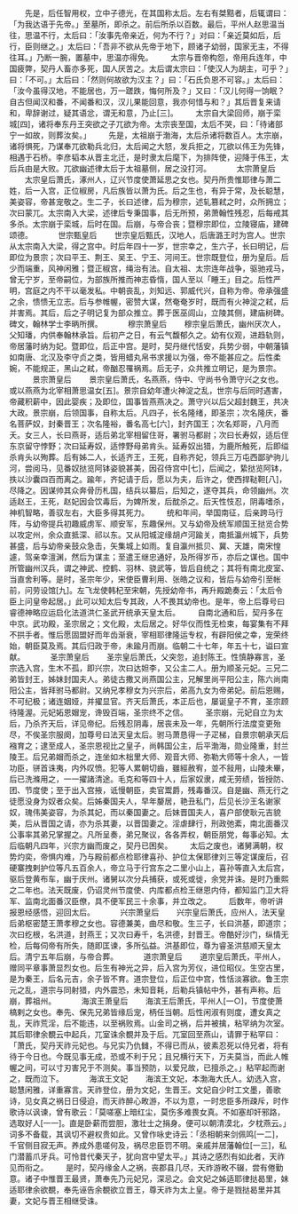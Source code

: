 <!-- { "loadSidebar": true } -->
　　先是，后任智用权，立中子德光，在其国称太后。左右有桀黠者，后辄谓曰：「为我达语于先帝。」至墓所，即杀之。前后所杀以百数。最后，平州人赵思温当往，思温不行，太后曰：「汝事先帝亲近，何为不行？」对曰：「亲近莫如后，后行，臣则继之。」太后曰：「吾非不欲从先帝于地下，顾诸子幼弱，国家无主，不得往耳。」乃断一腕，置墓中，思温亦得免。
　　太宗与晋帝构怨，帝用兵连年，中国疲弊，契丹人畜亦多死，国人厌苦之。太后谓太宗曰：「使汉人为胡主，可乎？」曰：「不可。」太后曰：「然则何故欲为汉主？」曰：「石氏负恩不可容。」太后曰：「汝今虽得汉地，不能居也，万一蹉跌，悔何所及？」又曰：「汉儿何得一饷眠？自古但闻汉和番，不闻番和汉，汉儿果能回意，我亦何惜与和？」其后晋复来请和，卑辞谢过，疑其语忿，谓无和意，乃止[三]。
　　太宗自大梁回师，崩于栾城[四]，诸将奉东丹王突欲之子兀欲为帝。太宗丧至国，太后不哭，曰：「待诸部宁一如故，则葬汝矣。」
　　先是，太祖崩于渤海，太后杀诸将数百人。太宗崩，诸将惧死，乃谋奉兀欲勒兵北归，太后闻之大怒，发兵拒之，兀欲以伟王为先锋，相遇于石桥。李彦韬本从晋主北迁，是时隶太后麾下，为排阵使，迎降于伟王，太后兵由是大败。兀欲幽述律太后于太祖墓侧，居之没打河。
　　　太宗萧皇后
　　太宗皇后萧氏，涿州人，辽兴节度使萧延思之女也。契丹所贵惟耶律与萧二姓，后一入宫，正位椒房，凡后族皆以萧为氏。后之生也，有异于常，及长聪慧，美姿容，帝甚宠敬之。生二子，长曰述律，后为穆宗，述轧篡弒之时，众所拥立；次曰蒙兀。太宗南入大梁，述律后专秉国事，后无所预，弟萧翰性残忍，后每戒其多杀。太宗崩于栾城，后时在国。后崩，与帝合丧；暨穆宗即位，立陵寝庙，建碑颂德。
　　　世宗甄皇后
　　世宗皇后甄氏，汉地人，后唐潞王时为宫人。世宗从太宗南入大梁，得之宫中。时后年四十一岁，世宗幸之，生六子，长曰明记，后即位为景宗；次曰平王、荆王、吴王、宁王、河间王。世宗既登位，册为皇后。后少而端重，风神闲雅；暨正椒宫，绳治有法。自太祖、太宗连年战争，驱驰戎马，曾无宁岁，至帝嗣位，为部族所推而神志昏惰，国人至以「睡王」目之。后性严明，宫庭之内不干以毫发私。中朝丧乱，刘知远、郭威代兴，自称为帝。帝承强盛之余，愦愦无立志。后与参帷幄，密赞大谋，然奄奄岁时，既而有火神淀之弒，后并害焉。其后，后之子明记复为部众推立。葬于医巫闾山，立陵其侧，建庙树碑。碑文，翰林学士李昞所撰。
　　　穆宗萧皇后
　　穆宗皇后萧氏，幽州厌次人，父知璠，内供奉翰林承旨。后初产之日，有云气馥郁久之。幼有仪观，进趋轨则，帝居藩时纳为妃。暨即位，后正中宫。是时，契丹继代恬安，兵势少弱，中朝藩镇如南唐、北汉及李守贞之类，皆用蜡丸帛书求援以为强，帝不能甚应之。后性柔婉，不能规正，黑山之弒，帝酗忍罹祸焉。后无子，众共推立明记，是为景宗。
　　　景宗萧皇后
　　景宗皇后萧氏，名燕燕，侍中、守尚书令萧守兴之女也。或以燕燕为北宰相萧思温女[五]。景宗自幼年遭火神淀之乱，世宗与后同时遇害，帝藏积薪中，因此婴疾；及即位，国事皆燕燕决之。萧守兴以后父超封魏王，共决大政。景宗崩，后领国事，自称太后。凡四子，长名隆绪，即圣宗；次名隆庆，番名菩萨奴，封秦晋王；次名隆裕，番名高七[六]，封齐国王；次名郑哥，八月而夭。女三人，长曰燕哥，适后弟北宰相留住哥，署驸马都尉；次曰长寿奴，适后侄东京留守悖野；次曰延寿奴，适悖野母弟肯头。延寿奴出猎，为鹿所触死，后即缢杀肯头以殉葬。后有姊二人，长适齐王，王死，自称齐妃，领兵三万屯西鄙驴驹儿河，尝阅马，见番奴挞览阿钵姿貌甚美，因召侍宫中[七]，后闻之，絷挞览阿钵，抶以沙囊四百而离之。踰年，齐妃请于后，愿以为夫，后许之，使西捍鞑靼[八]，尽降之。因谋帅其众奔骨历札国，结兵以纂后，后知之，遂夺其兵，命领幽州。次适赵王，王死，赵妃因会饮毒后，为婢所发，后酖杀之。后天性忮忍，阴毒嗜杀，神机智略，善驭左右，大臣多得其死力。
　　统和年间，举国南征，后亲跨马行阵，与幼帝提兵初趣威虏军、顺安军，东趣保州。又与幼帝及统军顺国王挞览合势以攻定州，余众直抵深、祁以东。又从阳城淀缘胡卢河踰关，南抵瀛州城下，兵势甚盛，后与幼帝亲鼓众急击，矢集城上如雨。复自瀛州抵贝、冀、天雄，南宋惶遽，驾亲幸澶渊，然后为谋主；至遣王继忠通好，及所得岁币，亦后之谋也。国中所管幽州汉兵，谓之神武、控鹤、羽林、骁武等，皆后自统之；其将有南北皮室、当直舍利等。是时，圣宗年少，宋使臣曹利用、张皓之议和，皆后与幼帝引至帐前，问劳设馆[九]。左飞龙使韩杞至宋朝，先授幼帝书，再升殿跪奏云：「太后令臣上问皇帝起居。」此可以知太后专其政，人不畏其幼帝也。是年，帝上后尊号曰睿德神略应运启化法道洪仁圣武开统承天皇太后。
　　自南北通和后，契丹多在中京。武功殿，圣宗居之；文化殿，太后居之。好华仪而性无检束，每宴集有不拜不拱手者。惟后愿固盟好而年齿渐衰，宰相耶律隆运专权，有辟阳侯之幸，宠荣终始，朝臣莫及焉。其后归政于帝，未踰月而崩。临朝二十七年，年五十七，谥曰宣献。
　　　圣宗萧皇后
　　圣宗皇后萧氏，父突忽，追封陈王。性慎静寡言，圣宗选入宫，生木不孤，即兴宗，次曰达妲李，又公主二人。册为顺圣元妃。三兄二弟皆封王，姊妹封国夫人。弟徒古撒又尚燕国公主，兄解里尚平阳公主，陈六尚南阳公主，皆拜驸马都尉。又纳兄孝穆女为兴宗后，弟高九女为帝弟妃。前后恩赐，不可纪极；诸连姻娅，并擢显官。齐天后萧氏，本正后也，屡诞皇子不育，圣宗顾待隆渥。元妃妬恩媢宠，谗毁百端，圣宗终不之信。
　　圣宗崩，元妃自立为太后，乃杀齐天后，详见帝纪。后残忍阴毒，居丧未及一年，先朝所行法度变更殆尽，不俟圣宗服阕，加尊号曰法天皇太后。驸马萧恳得一子疋梯，自景宗朝承天后襁育之；逮至成人，圣宗恩视比之皇子，尚韩国公主，后平渤海，勋业隆重，封兰陵王。后兄弟媢而杀之，连坐如木柮里大师、观音大师、弥勒大师等十余人，一皆功臣，骈首诛夷，内外叹愤。犯等人累朝切齒，雖經赦宥，並不敍用，山陵未畢，后已洗滌用之，一一擢諸清途。毛克和等四十人，后家奴隶，咸无劳绩，皆授防、团、节度使；至于出入宫掖，诋慢朝臣，卖官鬻爵，残毒番汉。自是幽、燕无行之徒愿没身为奴者众矣。后姊秦国夫人，早年嫠居，艳丑私门，后见长沙王名谢家奴，瑰伟美姿容，为杀其妃，而以秦国妻之。后妹晋国夫人，喜户部使耿元吉貌美，后从晋国之请，亦为杀其妻，以晋国妻之。淫虐肆行，刑政弛紊，南北面番汉公事率其弟兄掌握之。凡所呈奏，弟兄聚议，各各弄权，朝臣朋党，每事必知。太后临朝凡四年，兴宗方幽而废之，契丹已困矣。
　　太后之废也，诸舅满朝，权势灼奕，帝惧内难，乃与殿前都点检耶律喜孙、护位太保耶律刘三等定谋废后，召硬寨拽剌护位等凡五百余人，帝立马于行宫东之二里小山上，喜孙等直入太后宫，驱后登黄布车，幽于庆州。诸舅以次分兵捕获，或死或徙，余党并诛。是时乃重熙之二年也。法天既废，仍诏灵州节度使、内库都点检王继恩内侍，都知监门卫大将军、监南北面番汉臣僚，具不便军民三十余事，并立改之。
　　后数年，帝听讲报恩经感悟，迎回太后。
　　　兴宗萧皇后
　　兴宗皇后萧氏，应州人，法天皇后弟枢密楚王萧孝穆之女也。容德兼美，曲尽和敬。生三子，长曰洪基，即道宗；次曰纥根，名洪道，封燕王；又次曰寿千，名洪德，封晋王。帝酷好沙门，纵情无检，后每伺帝有所失，随即匡谏，多所弘益。洪基即位，尊为睿圣洪慈顺天皇太后。清宁五年后崩，与帝合葬。
　　　道宗萧皇后
　　道宗皇后萧氏，平州人，赠同平章事萧显烈女也。后生有神光之异，后入宫为芳仪，进位昭仪。生空古里，是为秦王，后名元吉，余子皆不育。道宗登位，后正位中宫，性恬淡寡欲。鲁王宗元之乱，道宗与同射猎，内外震恐，未知音耗，后勒兵镇帖中外，甚有声称。后崩，葬祖州。
　　　海滨王萧皇后
　　海滨王后萧氏，平州人[一○]，节度使萧槁剌之女也。奉先、保先兄弟皆缘后宠，柄任当朝。后性闲淑有则度，遭女真之乱，天祚荒淫，后不能违，以至祸败焉。山金司之祸，后并被擒，粘罕纳为次室。其后耶律余覩云中起兵，兀室诛余覩并及于后。兀室回至燕山，请罪于粘罕曰：「萧氏，契丹天祚元妃也。与兄实乃仇雠，不得已而从，彼素忍死以侍兄者，将有待于今日也。今既见事无成，恐或不利于兄；且兄横行天下，万夫莫当，而此人帷幄之间，可以寸刃害兄于不测矣。事当预防，以爱兄故，已擅杀之。」粘罕起而谢之，既而泣下。
　　　海滨王文妃
　　海滨王文妃，本渤海大氏人。幼选入宫，聪慧闲雅，详重寡言。天祚登位，册为文妃，生晋王。文妃自少时工文墨，善歌诗，见女真之祸日日侵迫，而天祚醉心畋游，不以为意，一时忠臣多所疎斥，时作歌诗以讽谏，曾有歌云：「莫嗟塞上暗红尘，莫伤多难畏女真。不如塞却奸邪路，选取好人[一一]。直是卧薪而尝胆，激壮士之捐身。便可以朝清漠北，夕枕燕云。」词多不备载，其讽切不避权贵如此。又曾作咏史诗云：「丞相朝来剑佩鸣[一二]，千官侧目寂无声。养成外患嗟何及，祸尽忠臣罚不明。亲戚并居藩翰位[一三]，私门潜蓄爪牙兵。可怜昔代秦天子，犹向宫中望太平。」其诗之感烈有如此者，天祚见而衔之。
　　是时，契丹缘金人之祸，丧郡县几尽，天祚游畋不辍，尝有倦勤意。诸子中惟晋王最贤，萧奉先乃元妃兄，深忌之。会文妃之姊适耶律挞曷里，妹适耶律余欲覩，奉先诬告余覩欲立晋王，尊天祚为太上皇。帝于是戮挞曷里并其妻，文妃与晋王相继受诛。
